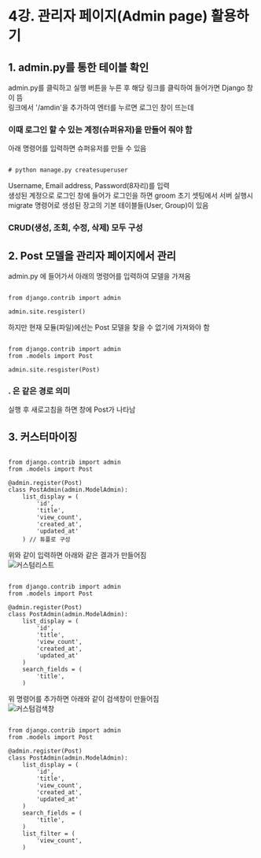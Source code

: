 # 4강. 관리자 페이지(Admin page) 활용하기

## 1. admin.py를 통한 테이블 확인  
admin.py를 클릭하고 실행 버튼을 누른 후 해당 링크를 클릭하여 들어가면 Django 창이 뜸  
링크에서 '/amdin'을 추가하여 엔터를 누르면 로그인 창이 뜨는데  
### 이때 로그인 할 수 있는 계정(슈퍼유저)을 만들어 줘야 함  
아래 명령어를 입력하면 슈퍼유저를 만들 수 있음  
<pre><code>
# python manage.py createsuperuser
</code></pre>  
Username, Email address, Password(8자리)를 입력  
생성된 계정으로 로그인 창에 들어가 로그인을 하면 groom 초기 셋팅에서 서버 실행시 migrate 명령어로 생성된 장고의 기본 테이블들(User, Group)이 있음  
### CRUD(생성, 조회, 수정, 삭제) 모두 구성  

## 2. Post 모델을 관리자 페이지에서 관리  
admin.py 에 들어가서 아래의 명령어를 입력하여 모델을 가져옴  
<pre><code>
from django.contrib import admin  
  
admin.site.resgister()
</code></pre>  
하지만 현재 모듈(파일)에선는 Post 모델을 찾을 수 없기에 가져와야 함  
<pre><code>
from django.contrib import admin  
from .models import Post  
  
admin.site.resgister(Post)
</code></pre>  
### . 은 같은 경로 의미  
실행 후 새로고침을 하면 창에 Post가 나타남  

## 3. 커스터마이징  
<pre><code>
from django.contrib import admin  
from .models import Post  
  
@admin.register(Post)  
class PostAdmin(admin.ModelAdmin):  
    list_display = (  
        'id',  
        'title',  
        'view_count',  
        'created_at',  
        'updated_at'  
    ) // 튜플로 구성
</code></pre>  
위와 같이 입력하면 아래와 같은 결과가 만들어짐  
![커스텀리스트](https://user-images.githubusercontent.com/31130917/105373190-c278d980-5c49-11eb-92b0-a717e7cb3202.PNG)  
  
<pre><code>
from django.contrib import admin  
from .models import Post  
  
@admin.register(Post)  
class PostAdmin(admin.ModelAdmin):  
    list_display = (  
        'id',  
        'title',  
        'view_count',  
        'created_at',  
        'updated_at'  
    )  
    search_fields = (  
        'title',  
    )
</code></pre>  
위 명령어를 추가하면 아래와 같이 검색창이 만들어짐  
![커스텀검색창](https://user-images.githubusercontent.com/31130917/105373457-0e2b8300-5c4a-11eb-9006-17ed24174225.PNG)  
  
<pre><code>
from django.contrib import admin  
from .models import Post  
  
@admin.register(Post)  
class PostAdmin(admin.ModelAdmin):  
    list_display = (  
        'id',  
        'title',  
        'view_count',  
        'created_at',  
        'updated_at'  
    )  
    search_fields = (  
        'title',  
    )  
    list_filter = (  
        'view_count',  
    )  
</code></pre>  
